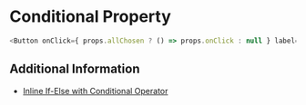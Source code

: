 # Conditional Property

```javascript
<Button onClick={ props.allChosen ? () => props.onClick : null } label={props.intl.formatMessage(labelMessages.accept)} />
```

## Additional Information

* [Inline If-Else with Conditional Operator](https://reactjs.org/docs/conditional-rendering.html#inline-if-else-with-conditional-operator)

